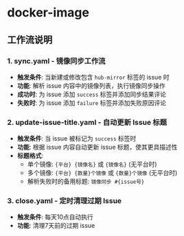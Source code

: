 # docker-image

## 工作流说明

### 1. sync.yaml - 镜像同步工作流
- **触发条件**: 当新建或修改包含 `hub-mirror` 标签的 issue 时
- **功能**: 解析 issue 内容中的镜像列表，执行镜像同步操作
- **成功时**: 为 issue 添加 `success` 标签并添加同步结果评论
- **失败时**: 为 issue 添加 `failure` 标签并添加失败原因评论

### 2. update-issue-title.yaml - 自动更新 Issue 标题
- **触发条件**: 当 issue 被标记为 `success` 标签时
- **功能**: 根据 issue 内容自动更新 issue 标题，使其更具描述性
- **标题格式**: 
  - 单个镜像: `{平台} {镜像名}` 或 `{镜像名}` (无平台时)
  - 多个镜像: `{平台} {数量}个镜像` 或 `{数量}个镜像` (无平台时)
  - 解析失败时的备用标题: `镜像同步 #{issue号}`

### 3. close.yaml - 定时清理过期 Issue
- **触发条件**: 每天10点自动执行
- **功能**: 清理7天前的过期 issue
